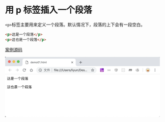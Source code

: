 # 用 p 标签插入一个段落

`<p>`标签主要用来定义一个段落。默认情况下，段落的上下会有一段空白。

```html
<p>这是一个段落</p>
<p>这也是一个段落</p>
```

[案例源码](./demo/demo01.html)

![](./images/01.png)

